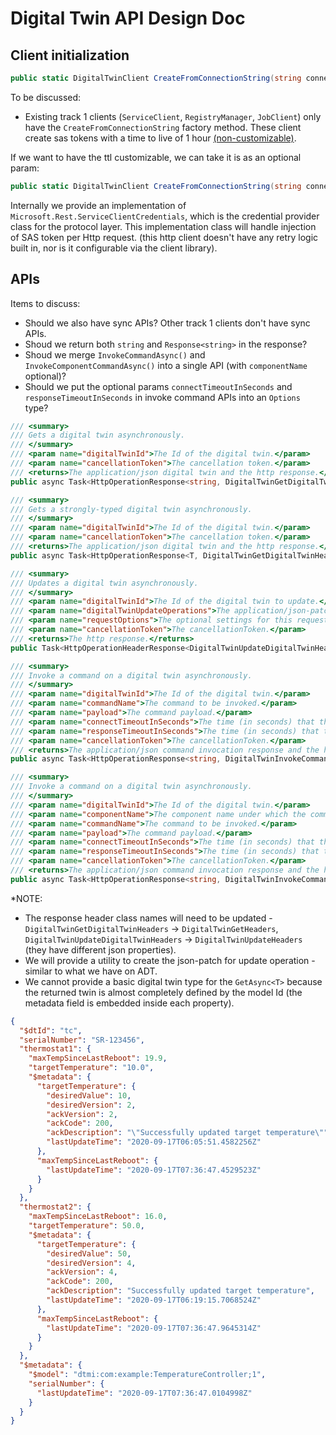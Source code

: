 ﻿# Digital Twin API Design Doc

## Client initialization
```csharp
public static DigitalTwinClient CreateFromConnectionString(string connectionString) {}
```

To be discussed:
- Existing track 1 clients (`ServiceClient`, `RegistryManager`, `JobClient`) only have the `CreateFromConnectionString` factory method. These client create sas tokens with a time to live of 1 hour [(non-customizable)](https://github.com/Azure/azure-iot-sdk-csharp/blob/master/common/src/service/IotHubConnectionString.cs#L16).

If we want to have the ttl customizable, we can take it is as an optional param:
```csharp
public static DigitalTwinClient CreateFromConnectionString(string connectionString, TimeSpan sasTokenTimeToLive = default) {}
```
Internally we provide an implementation of `Microsoft.Rest.ServiceClientCredentials`, which is the credential provider class for the protocol layer. This implementation class will handle injection of SAS token per Http request. (this http client doesn't have any retry logic built in, nor is it configurable via the client library).

## APIs

Items to discuss:
- Should we also have sync APIs? Other track 1 clients don't have sync APIs.
- Shoud we return both `string` and `Response<string>` in the response? 
- Shoud we merge `InvokeCommandAsync()` and `InvokeComponentCommandAsync()` into a single API (with `componentName` optional)?
- Should we put the optional params `connectTimeoutInSeconds` and `responseTimeoutInSeconds` in invoke command APIs into an `Options` type?

```csharp
/// <summary>
/// Gets a digital twin asynchronously.
/// </summary>
/// <param name="digitalTwinId">The Id of the digital twin.</param>
/// <param name="cancellationToken">The cancellation token.</param>
/// <returns>The application/json digital twin and the http response.</returns>
public async Task<HttpOperationResponse<string, DigitalTwinGetDigitalTwinHeaders>> GetAsync(string digitalTwinId, CancellationToken cancellationToken = default) {}

/// <summary>
/// Gets a strongly-typed digital twin asynchronously.
/// </summary>
/// <param name="digitalTwinId">The Id of the digital twin.</param>
/// <param name="cancellationToken">The cancellation token.</param>
/// <returns>The application/json digital twin and the http response.</returns>
public async Task<HttpOperationResponse<T, DigitalTwinGetDigitalTwinHeaders>> GetAsync<T>(string digitalTwinId, CancellationToken cancellationToken = default) {}

/// <summary>
/// Updates a digital twin asynchronously.
/// </summary>
/// <param name="digitalTwinId">The Id of the digital twin to update.</param>
/// <param name="digitalTwinUpdateOperations">The application/json-patch+json operations to be performed on the specified digital twin.</param>
/// <param name="requestOptions">The optional settings for this request.</param>
/// <param name="cancellationToken">The cancellationToken.</param>
/// <returns>The http response.</returns>
public Task<HttpOperationHeaderResponse<DigitalTwinUpdateDigitalTwinHeaders>> UpdateAsync(string digitalTwinId, string digitalTwinUpdateOperations, RequestOptions requestOptions = default, CancellationToken cancellationToken = default) {}

/// <summary>
/// Invoke a command on a digital twin asynchronously.
/// </summary>
/// <param name="digitalTwinId">The Id of the digital twin.</param>
/// <param name="commandName">The command to be invoked.</param>
/// <param name="payload">The command payload.</param>
/// <param name="connectTimeoutInSeconds">The time (in seconds) that the service waits for the device to come online. The default is 0 seconds (which means the device must already be online) and the maximum is 300 seconds.</param>
/// <param name="responseTimeoutInSeconds">The time (in seconds) that the service waits for the method invocation to return a response. The default is 30 seconds, minimum is 5 seconds, and maximum is 300 seconds.</param>
/// <param name="cancellationToken">The cancellationToken.</param>
/// <returns>The application/json command invocation response and the http response. </returns>
public async Task<HttpOperationResponse<string, DigitalTwinInvokeCommandHeaders>> InvokeCommandAsync(string digitalTwinId, string commandName, string payload, int? connectTimeoutInSeconds = default, int? responseTimeoutInSeconds = default, CancellationToken cancellationToken = default) {}

/// <summary>
/// Invoke a command on a digital twin asynchronously.
/// </summary>
/// <param name="digitalTwinId">The Id of the digital twin.</param>
/// <param name="componentName">The component name under which the command is defined.</param>
/// <param name="commandName">The command to be invoked.</param>
/// <param name="payload">The command payload.</param>
/// <param name="connectTimeoutInSeconds">The time (in seconds) that the service waits for the device to come online. The default is 0 seconds (which means the device must already be online) and the maximum is 300 seconds.</param>
/// <param name="responseTimeoutInSeconds">The time (in seconds) that the service waits for the method invocation to return a response. The default is 30 seconds, minimum is 5 seconds, and maximum is 300 seconds.</param>
/// <param name="cancellationToken">The cancellationToken.</param>
/// <returns>The application/json command invocation response and the http response. </returns>
public async Task<HttpOperationResponse<string, DigitalTwinInvokeCommandHeaders>> InvokeComponentCommandAsync(string digitalTwinId, string componentName, string commandName, string payload, int? connectTimeoutInSeconds = default, int? responseTimeoutInSeconds = default, CancellationToken cancellationToken = default) {}

```

*NOTE:
- The response header class names will need to be updated - `DigitalTwinGetDigitalTwinHeaders` -> `DigitalTwinGetHeaders`, `DigitalTwinUpdateDigitalTwinHeaders` -> `DigitalTwinUpdateHeaders` (they have different json properties).
- We will provide a utility to create the json-patch for update operation - similar to what we have on ADT.
- We cannot provide a basic digital twin type for the `GetAsync<T>` because the returned twin is almost completely defined by the model Id (the metadata field is embedded inside each property).
```json
{
  "$dtId": "tc",
  "serialNumber": "SR-123456",
  "thermostat1": {
    "maxTempSinceLastReboot": 19.9,
    "targetTemperature": "10.0",
    "$metadata": {
      "targetTemperature": {
        "desiredValue": 10,
        "desiredVersion": 2,
        "ackVersion": 2,
        "ackCode": 200,
        "ackDescription": "\"Successfully updated target temperature\"",
        "lastUpdateTime": "2020-09-17T06:05:51.4582256Z"
      },
      "maxTempSinceLastReboot": {
        "lastUpdateTime": "2020-09-17T07:36:47.4529523Z"
      }
    }
  },
  "thermostat2": {
    "maxTempSinceLastReboot": 16.0,
    "targetTemperature": 50.0,
    "$metadata": {
      "targetTemperature": {
        "desiredValue": 50,
        "desiredVersion": 4,
        "ackVersion": 4,
        "ackCode": 200,
        "ackDescription": "Successfully updated target temperature",
        "lastUpdateTime": "2020-09-17T06:19:15.7068524Z"
      },
      "maxTempSinceLastReboot": {
        "lastUpdateTime": "2020-09-17T07:36:47.9645314Z"
      }
    }
  },
  "$metadata": {
    "$model": "dtmi:com:example:TemperatureController;1",
    "serialNumber": {
      "lastUpdateTime": "2020-09-17T07:36:47.0104998Z"
    }
  }
}
```
